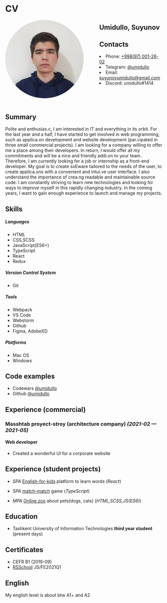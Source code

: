# CV

<img src="./images/my-photo.jpg" align="left" style="border-radius: 50%; margin-right: 50px" width="250">

## Umidullo, Suyunov

## Contacts

<ul style="list-style-position:inside;">
	<li>Phone: <a href="tel:+997970012602">+998(97) 001-26-02</a></li>
	<li>Telegram: <a href="https://t.me/umidullo">@umidullo</a></li>
	<li>Email: <a href="mailto:suyunovumidullo@gmail.com">suyunovumidullo@gmail.com</a></li>
	<li>Discord: umidullo#1414</li>
</ul>

<img align="center" width="100%" height="0" />

## Summary

Polite and enthusias.c, I am interested in IT and everything in its orbit. For the last year and a half, I have started to get involved in web programming, such as applica.on development and website development (par.cipated in three small commercial projects). I am looking for a company willing to offer me a place among their developers. In return, I would offer all my commitments and will be a nice and friendly addi.on to your team. Therefore, I am currently looking for a job or
internship as a front-end developer. My goal is to create soEware tailored to the needs of the user, to create applica.ons with a convenient and intui.ve user interface. I also understand the importance of crea.ng readable and maintainable source code. I am constantly striving to learn new technologies and looking for ways to improve myself in this rapidly changing industry. In the coming years, I want to gain enough experience to launch and manage my projects.

## Skills

##### Languages

- HTML
- CSS,SCSS
- JavaScript(ES6+)
- TypeScript
- React
- Redux

##### Version Control System

- Git

##### Tools

- Webpack
- VS Code
- Webstorm
- Github
- Figma, AdobeXD

##### Platforms

- Mac OS
- Windows

## Code examples

- Codewars [@umidullo](https://www.codewars.com/users/umidullo)
- Github [@umidullo](https://github.com/umidullo)

## Experience (commercial)

### Masshtab proyect-stroy (architecture company) _(2021-02 — 2021-05)_

#### Web developer

- Created a wonderful UI for a corporate website

## Experience (student projects)

- _SPA_ [English-for-kids](https://umidullo-english-for-kids.netlify.app/) platform to learn words (_React_)

- _SPA_ [match-match](https://rolling-scopes-school.github.io/umidullo-JSFE2021Q1/match-match/) game (_TypeScript_)

- _MPA_ [Online zoo](https://rolling-scopes-school.github.io/umidullo-JSFE2021Q1/online-zoo/pages/landing/index.html) about pets(dogs, cats) (_HTML,SCSS,JS(ES6)_)

## Education

- Tashkent University of Information Technologies **third year student** (present days)

## Certificates

- CEFR B1 (2019-09)
- [RSSchool](https://app.rs.school/certificate/7b04tq14) JS/FE2021Q1

## English

My english level is about btw A1+ and A2
